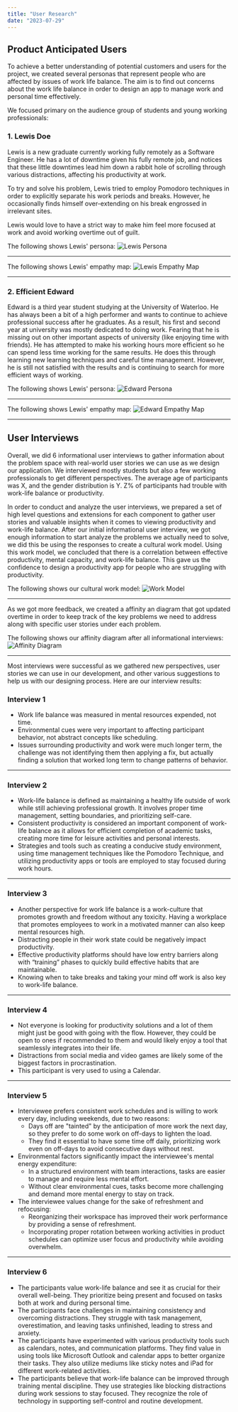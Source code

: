 ```yaml
---
title: "User Research"
date: "2023-07-29"
---
```


## Product Anticipated Users

To achieve a better understanding of potential customers and users for the project, we created several personas that represent people who are affected by issues of work life balance. The aim is to find out concerns about the work life balance in order to design an app to manage work and personal time effectively.

We focused primary on the audience group of students and young working professionals:

### 1. Lewis Doe

Lewis is a new graduate currently working fully remotely as a Software Engineer. He has a lot of downtime given his fully remote job, and notices that these little downtimes lead him down a rabbit hole of scrolling through various distractions, affecting his productivity at work.

To try and solve his problem, Lewis tried to employ Pomodoro techniques in order to explicitly separate his work periods and breaks. However, he occasionally finds himself over-extending on his break engrossed in irrelevant sites.

Lewis would love to have a strict way to make him feel more focused at work and avoid working overtime out of guilt.

The following shows Lewis' persona:
![Lewis Persona](ld-p.png)

---

The following shows Lewis' empathy map:
![Lewis Empathy Map](ld-em.jpg)

---

### 2. Efficient Edward

Edward is a third year student studying at the University of Waterloo. He has always been a bit of a high performer and wants to continue to achieve professional success after he graduates. As a result, his first and second year at university was mostly dedicated to doing work. Fearing that he is missing out on other important aspects of university (like enjoying time with friends). He has attempted to make his working hours more efficient so he can spend less time working for the same results. He does this through learning new learning techniques and careful time management. However, he is still not satisfied with the results and is continuing to search for more efficient ways of working.

The following shows Lewis' persona:
![Edward Persona](ee-p.png)

---

The following shows Lewis' empathy map:
![Edward Empathy Map](ee-em.png)

---

## User Interviews

Overall, we did 6 informational user interviews to gather information about the problem space with real-world user stories we can use as we design our application. We interviewed mostly students but also a few working professionals to get different perspectives. The average age of participants was X, and the gender distribution is Y. Z% of participants had trouble with work-life balance or productivity.

In order to conduct and analyze the user interviews, we prepared a set of high level questions and extensions for each component to gather user stories and valuable insights when it comes to viewing productivity and work-life balance. After our initial informational user interview, we got enough information to start analyze the problems we actually need to solve, we did this be using the responses to create a cultural work model. Using this work model, we concluded that there is a correlation between effective productivity, mental capacity, and work-life balance. This gave us the confidence to design a productivity app for people who are struggling with productivity.

The following shows our cultural work model:
![Work Model](work-model.png)

---

As we got more feedback, we created a affinity an diagram that got updated overtime in order to keep track of the key problems we need to address along with specific user stories under each problem.

The following shows our affinity diagram after all informational interviews:
![Affinity Diagram](affinity.jpg)

---

Most interviews were successful as we gathered new perspectives, user stories we can use in our development, and other various suggestions to help us with our designing process. Here are our interview results:

### Interview 1

- Work life balance was measured in mental resources expended, not time.
- Environmental cues were very important to affecting participant behavior, not abstract concepts like scheduling.
- Issues surrounding productivity and work were much longer term, the challenge was not identifying them then applying a fix, but actually finding a solution that worked long term to change patterns of behavior.

---

### Interview 2

- Work-life balance is defined as maintaining a healthy life outside of work while still achieving professional growth. It involves proper time management, setting boundaries, and prioritizing self-care.
- Consistent productivity is considered an important component of work-life balance as it allows for efficient completion of academic tasks, creating more time for leisure activities and personal interests.
- Strategies and tools such as creating a conducive study environment, using time management techniques like the Pomodoro Technique, and utilizing productivity apps or tools are employed to stay focused during work hours.

---

### Interview 3

- Another perspective for work life balance is a work-culture that promotes growth and freedom without any toxicity. Having a workplace that promotes employees to work in a motivated manner can also keep mental resources high.
- Distracting people in their work state could be negatively impact productivity.
- Effective productivity platforms should have low entry barriers along with “training” phases to quickly build effective habits that are maintainable.
- Knowing when to take breaks and taking your mind off work is also key to work-life balance.

---

### Interview 4

- Not everyone is looking for productivity solutions and a lot of them might just be good with going with the flow. However, they could be open to ones if recommended to them and would likely enjoy a tool that seamlessly integrates into their life.
- Distractions from social media and video games are likely some of the biggest factors in procrastination.
- This participant is very used to using a Calendar.

---

### Interview 5

- Interviewee prefers consistent work schedules and is willing to work every day, including weekends, due to two reasons:
  - Days off are "tainted" by the anticipation of more work the next day, so they prefer to do some work on off-days to lighten the load.
  - They find it essential to have some time off daily, prioritizing work even on off-days to avoid consecutive days without rest.
- Environmental factors significantly impact the interviewee's mental energy expenditure:
  - In a structured environment with team interactions, tasks are easier to manage and require less mental effort.
  - Without clear environmental cues, tasks become more challenging and demand more mental energy to stay on track.
- The interviewee values change for the sake of refreshment and refocusing:
  - Reorganizing their workspace has improved their work performance by providing a sense of refreshment.
  - Incorporating proper rotation between working activities in product schedules can optimize user focus and productivity while avoiding overwhelm.

---

### Interview 6

- The participants value work-life balance and see it as crucial for their overall well-being. They prioritize being present and focused on tasks both at work and during personal time.
- The participants face challenges in maintaining consistency and overcoming distractions. They struggle with task management, overestimation, and leaving tasks unfinished, leading to stress and anxiety.
- The participants have experimented with various productivity tools such as calendars, notes, and communication platforms. They find value in using tools like Microsoft Outlook and calendar apps to better organize their tasks. They also utilize mediums like sticky notes and iPad for different work-related activities.
- The participants believe that work-life balance can be improved through training mental discipline. They use strategies like blocking distractions during work sessions to stay focused. They recognize the role of technology in supporting self-control and routine development.
